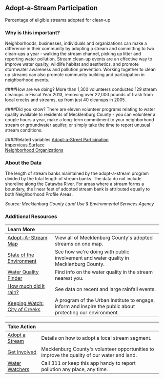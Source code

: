 ## Adopt-a-Stream Participation
Percentage of eligible streams adopted for clean-up

### Why is this important?
Neighborhoods, businesses, individuals and organizations can make a difference in their community by adopting a stream and committing to two clean-ups a year - walking the stream channel, picking up litter and reporting water pollution. Stream clean-up events are an effective way to improve water quality, wildlife habitat and aesthetics, and promote stormwater awareness and pollution prevention. Working together to clean up streams can also promote community building and participation in neighborhood events.

####How are we doing?
More than 1,300 volunteers conducted 129 stream cleanups in Fiscal Year 2013, removing over 22,000 pounds of trash from local creeks and streams, up from just 40 cleanups in 2005. 

####Did you know?
There are eleven volunteer programs relating to water quality available to residents of Mecklenburg County - you can volunteer a couple hours a year, make a long-term commitment to your neighborhood stream or groundwater aquifer, or simply take the time to report unusual stream conditions.

####Related variables
<a href="javascript:void(0)" onclick="model.metricId = 'm71'">Adopt-a-Street Participation</a>  
<a href="javascript:void(0)" onclick="model.metricId = 'm4'">Impervious Surface</a>  
<a href="javascript:void(0)" onclick="model.metricId = 'm73'">Neighborhood Organizations</a>  

### About the Data
The length of stream banks maintained by the adopt-a-stream program divided by the total length of stream banks. The data do not include shoreline along the Catawba River. For areas where a stream forms a boundary, the linear feet of adopted stream bank is attributed equally to both Neighborhood Profile Areas.

_Source: Mecklenburg County Land Use & Environmental Services Agency_

### Additional Resources
|Learn More |     |
|:- |:- |
|[Adopt-A-Stream Map](http://mapserver.mecklenburgcountync.gov/adoptastream/)|View all of Mecklenburg County's adopted streams on one map.
|[State of the Environment](http://charmeck.org/mecklenburg/county/LUESA/SOER/Pages/PublicInvolvement.aspx) | See how we're doing with public involvement and water quality in Mecklenburg County.
|[Water Quality Finder](http://maps.co.mecklenburg.nc.us/website/surfacewater/) |Find info on the water quality in the stream nearest you.
|[How much did it rain?](http://charmeck.org/stormwater/maps/Pages/MonthlyRainfallMaps.aspx) |See data on recent and large rainfall events. 
|[Keeping Watch: City of Creeks](http://keepingwatch.org/?q=article/programming-2015-keeping-watch-water-city-creeks) |A program of the Urban Institute to engage, inform and inspire the public about protecting our environment.

|Take Action |     |
|:- |:- |
|[Adopt a Stream](http://www.charmeck.org/stormwater/VolunteerGetInvolved/Pages/Adopt-A-StreamProgram.aspx)|Details on how to adopt a local stream segment.
|[Get Involved](http://charmeck.org/mecklenburg/county/ParkandRec/Pages/Volunteer.aspx)| Mecklenburg County's volunteer opportunities to improve the quality of our water and land.
|[Water Watchers](http://charmeck.org/stormwater/ReportPollution/Pages/WaterWatchersapp.aspx)| Call 311 or keep this app handy to report pollution any place, any time.
